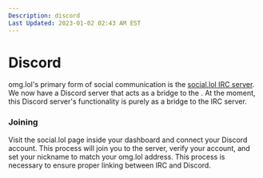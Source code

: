 ```yaml
---
Description: discord 
Last Updated: 2023-01-02 02:43 AM EST
---
```


# Discord

omg.lol's primary form of social communication is the [social.lol IRC server](https://home.omg.lol/info/irc). We now have a Discord server that acts as a bridge to the . At the moment, this Discord server's functionality is purely as a bridge to the IRC server.

### Joining

Visit the social.lol page inside your dashboard and connect your Discord account. This process will join you to the server, verify your account, and set your nickname to match your omg.lol address. This process is necessary to ensure proper linking between IRC and Discord.

